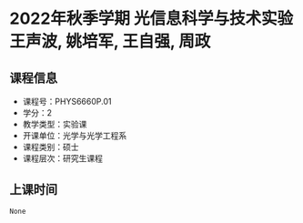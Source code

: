 # 2022年秋季学期 光信息科学与技术实验 王声波, 姚培军, 王自强, 周政






## 课程信息

- 课程号：PHYS6660P.01
- 学分：2
- 教学类型：实验课
- 开课单位：光学与光学工程系
- 课程类别：硕士
- 课程层次：研究生课程

## 上课时间

```
None
```


